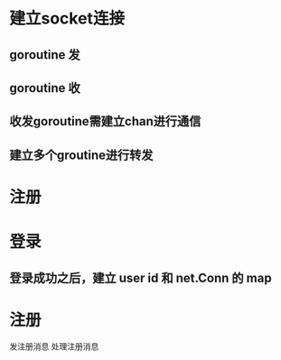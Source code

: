 # 建立socket连接
## goroutine 发
## goroutine 收
## 收发goroutine需建立chan进行通信
## 建立多个groutine进行转发

# 注册
# 登录
## 登录成功之后，建立 user id 和 net.Conn 的 map

# 注册
发注册消息
处理注册消息